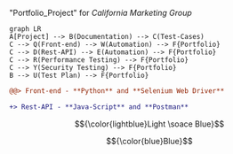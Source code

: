 "Portfolio_Project" for _California Marketing Group_
```mermaid
graph LR
A[Project] --> B(Documentation) --> C(Test-Cases)
C --> Q(Front-end) --> W(Automation) --> F{Portfolio}
C --> D(Rest-API) --> E(Automation) --> F{Portfolio}
C --> R(Performance Testing) --> F{Portfolio}
C --> Y(Security Testing) --> F{Portfolio}
B --> U(Test Plan) --> F{Portfolio}
```

```diff
@@> Front-end - **Python** and **Selenium Web Driver**

+> Rest-API - **Java-Script** and **Postman**

```
$${\color{lightblue}Light \soace Blue}$$


$${\color{blue}Blue}$$

